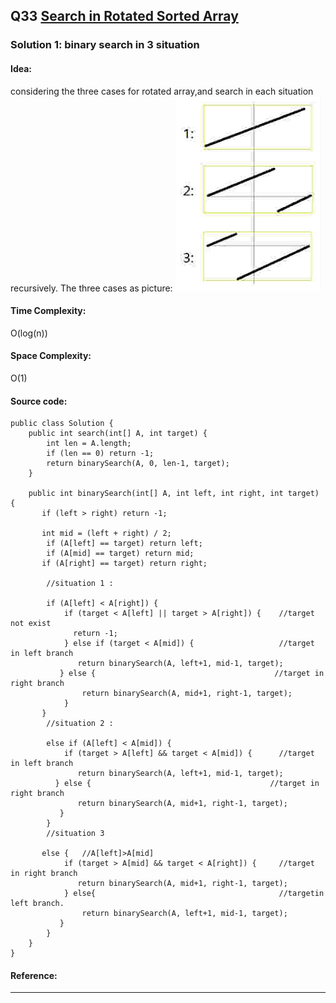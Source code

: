## Q33 [Search in Rotated Sorted Array ](https://leetcode.com/problems/search-in-rotated-sorted-array/) 

### Solution 1: binary search in 3 situation
#### Idea: 
considering the three cases for rotated array,and search in each situation recursively.
The three cases as picture: ![](https://github.com/syhcode/Leetcode/blob/master/image/q33.jpg)
#### Time Complexity:
O(log(n))
#### Space Complexity:
O(1)
#### Source code:
```
public class Solution {  
    public int search(int[] A, int target) {  
        int len = A.length;  
        if (len == 0) return -1;  
        return binarySearch(A, 0, len-1, target);  
    }  
      
    public int binarySearch(int[] A, int left, int right, int target) {  
       if (left > right) return -1;  
          
       int mid = (left + right) / 2;  
        if (A[left] == target) return left;  
        if (A[mid] == target) return mid;  
       if (A[right] == target) return right;  
         
        //situation 1 :  
 
        if (A[left] < A[right]) {   
            if (target < A[left] || target > A[right]) {    //target not exist 
              return -1;  
            } else if (target < A[mid]) {                   //target in left branch  
               return binarySearch(A, left+1, mid-1, target);  
           } else {                                        //target in right branch
                return binarySearch(A, mid+1, right-1, target);  
            }  
       }   
        //situation 2 : 
        
        else if (A[left] < A[mid]) {   
            if (target > A[left] && target < A[mid]) {      //target in left branch  
               return binarySearch(A, left+1, mid-1, target);  
          } else {                                        //target in right branch  
               return binarySearch(A, mid+1, right-1, target);  
           }  
        }   
        //situation 3
        
       else {   //A[left]>A[mid]
            if (target > A[mid] && target < A[right]) {     //target in right branch 
               return binarySearch(A, mid+1, right-1, target);  
            } else{                                         //targetin left branch.
                return binarySearch(A, left+1, mid-1, target);  
           }  
        }  
    }  
}  

```
#### Reference:

---

